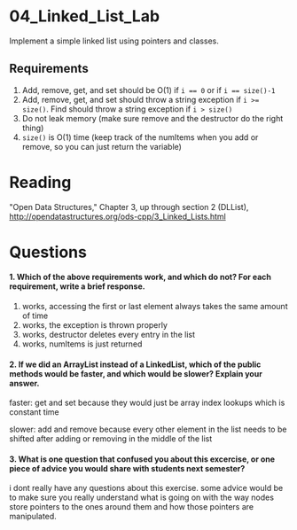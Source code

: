 04_Linked_List_Lab
==================

Implement a simple linked list using pointers and classes.

Requirements
------------

1. Add, remove, get, and set should be O(1) if `i == 0` or if `i == size()-1`
2. Add, remove, get, and set should throw a string exception if `i >= size()`. Find should throw a string exception if `i > size()`
3. Do not leak memory (make sure remove and the destructor do the right thing)
4. `size()` is O(1) time (keep track of the numItems when you add or remove, so you can just return the variable)

Reading
=======
"Open Data Structures," Chapter 3, up through section 2 (DLList), http://opendatastructures.org/ods-cpp/3_Linked_Lists.html

Questions
=========

#### 1. Which of the above requirements work, and which do not? For each requirement, write a brief response.

1. works, accessing the first or last element always takes the same amount of time
2. works, the exception is thrown properly
3. works, destructor deletes every entry in the list
4. works, numItems is just returned

#### 2. If we did an ArrayList instead of a LinkedList, which of the public methods would be faster, and which would be slower? Explain your answer.

faster: get and set because they would just be array index lookups which is constant time

slower: add and remove because every other element in the list needs to be shifted after adding or removing in the middle of the list

#### 3. What is one question that confused you about this excercise, or one piece of advice you would share with students next semester?

i dont really have any questions about this exercise.  some advice would be to make sure you really understand what is going on with the way nodes store pointers to the ones around them and how those pointers are manipulated.
